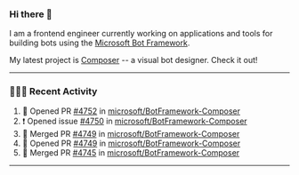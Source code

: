 ### Hi there 👋

I am a frontend engineer currently working on applications and tools for building bots using the [Microsoft Bot Framework](https://dev.botframework.com/).

My latest project is [Composer](https://github.com/microsoft/BotFramework-Composer) -- a visual bot designer. Check it out!

---

### 👨🏻‍💻 Recent Activity

<!--START_SECTION:activity-->
1. 💪 Opened PR [#4752](https://github.com/microsoft/BotFramework-Composer/pull/4752) in [microsoft/BotFramework-Composer](https://github.com/microsoft/BotFramework-Composer)
2. ❗️ Opened issue [#4750](https://github.com/microsoft/BotFramework-Composer/issues/4750) in [microsoft/BotFramework-Composer](https://github.com/microsoft/BotFramework-Composer)
3. 🎉 Merged PR [#4749](https://github.com/microsoft/BotFramework-Composer/pull/4749) in [microsoft/BotFramework-Composer](https://github.com/microsoft/BotFramework-Composer)
4. 💪 Opened PR [#4749](https://github.com/microsoft/BotFramework-Composer/pull/4749) in [microsoft/BotFramework-Composer](https://github.com/microsoft/BotFramework-Composer)
5. 🎉 Merged PR [#4745](https://github.com/microsoft/BotFramework-Composer/pull/4745) in [microsoft/BotFramework-Composer](https://github.com/microsoft/BotFramework-Composer)
<!--END_SECTION:activity-->

---

<!--
**a-b-r-o-w-n/a-b-r-o-w-n** is a ✨ _special_ ✨ repository because its `README.md` (this file) appears on your GitHub profile.

Here are some ideas to get you started:

- 🔭 I’m currently working on ...
- 🌱 I’m currently learning ...
- 👯 I’m looking to collaborate on ...
- 🤔 I’m looking for help with ...
- 💬 Ask me about ...
- 📫 How to reach me: ...
- 😄 Pronouns: ...
- ⚡ Fun fact: ...
-->
